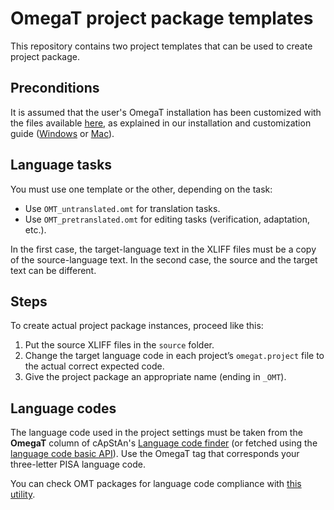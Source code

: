 # OmegaT project package templates

This repository contains two project templates that can be used to create project package.

## Preconditions

It is assumed that the user's OmegaT installation has been customized with the files available [here](https://github.com/capstanlqc/omegat_customization), as explained in our installation and customization guide ([Windows](https://slides.com/capstan/omegat-installation-and-customization-guide) or [Mac](https://slides.com/msoutopico/omegat-installation-and-customization-guide-mac/)).

## Language tasks

You must use one template or the other, depending on the task:

* Use `OMT_untranslated.omt` for translation tasks.
* Use `OMT_pretranslated.omt` for editing tasks (verification, adaptation, etc.).

In the first case, the target-language text in the XLIFF files must be a copy of the source-language text. In the second case, the source and the target text can be different.

## Steps

To create actual project package instances, proceed like this:

1. Put the source XLIFF files in the `source` folder.
2. Change the target language code in each project’s `omegat.project` file to the actual correct expected code.
3. Give the project package an appropriate name (ending in `_OMT`).

## Language codes

The language code used in the project settings must be taken from the **OmegaT** column of cApStAn's [Language code finder](https://capps.capstan.be/langtags.php) (or fetched using the [language code basic API](https://github.com/msoutopico/langtags_basic_api)). Use the OmegaT tag that corresponds your three-letter PISA language code.

You can check OMT packages for language code compliance with [this utility](https://github.com/msoutopico/check_omt_langtags).

